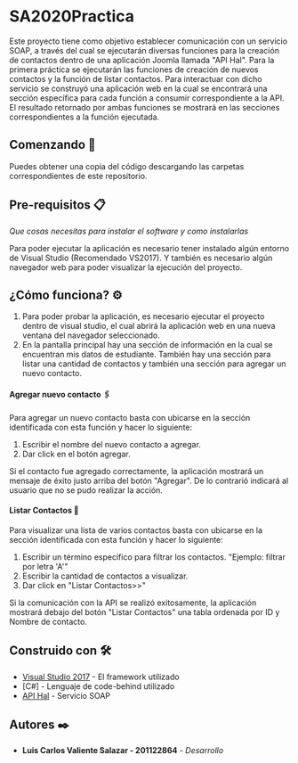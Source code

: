 # SA2020Practica
Este proyecto tiene como objetivo establecer comunicación con un servicio SOAP, a través del cual se ejecutarán diversas funciones para la creación de contactos dentro de una aplicación Joomla llamada "API Hal". Para la primera práctica se ejecutarán las funciones de creación de nuevos contactos y la función de listar contactos. Para interactuar con dicho servicio se construyó una aplicación web en la cual se encontrará una sección específica para cada función a consumir correspondiente a la API. El resultado retornado por ambas funciones se mostrará en las secciones correspondientes a la función ejecutada.  

## Comenzando 🚀
Puedes obtener una copia del código descargando las carpetas correspondientes de este repositorio.


## Pre-requisitos 📋

_Que cosas necesitas para instalar el software y como instalarlas_

Para poder ejecutar la aplicación es necesario tener instalado algún entorno de Visual Studio (Recomendado VS2017). Y también es necesario algún navegador web para poder visualizar la ejecución del proyecto.


## ¿Cómo funciona? ⚙️

1. Para poder probar la aplicación, es necesario ejecutar el proyecto dentro de visual studio, el cual abrirá la aplicación web en una nueva ventana del navegador seleccionado.
2. En la pantalla principal hay una sección de información en la cual se encuentran mis datos de estudiante. También hay una sección para listar una cantidad de contactos y también una sección para agregar un nuevo contacto.

#### Agregar nuevo contacto 🖇️
Para agregar un nuevo contacto basta con ubicarse en la sección identificada con esta función y hacer lo siguiente:
1. Escribir el nombre del nuevo contacto a agregar.
2. Dar click en el botón agregar.

Si el contacto fue agregado correctamente, la aplicación mostrará un mensaje de éxito justo arriba del botón "Agregar". De lo contrarió indicará al usuario que no se pudo realizar la acción.

#### Listar Contactos 🔩
Para visualizar una lista de varios contactos basta con ubicarse en la sección identificada con esta función y hacer lo siguiente:
1. Escribir un término especifico para filtrar los contactos. "Ejemplo: filtrar por letra 'A'"
2. Escribir la cantidad de contactos a visualizar. 
3. Dar click en "Listar Contactos>>"

Si la comunicación con la API se realizó exitosamente, la aplicación mostrará debajo del botón "Listar Contactos" una tabla ordenada por ID y Nombre de contacto. 

## Construido con 🛠️

* [Visual Studio 2017](https://visualstudio.microsoft.com/es/) - El framework utilizado
* [C#] - Lenguaje de code-behind utilizado
* [API Hal]( https://api.softwareavanzado.world/index.php?webserviceClient=administrator&webserviceVersion=1.0.0&option=contact&api=hal&format=doc) - Servicio SOAP


## Autores ✒️


* **Luis Carlos Valiente Salazar - 201122864** - *Desarrollo*
